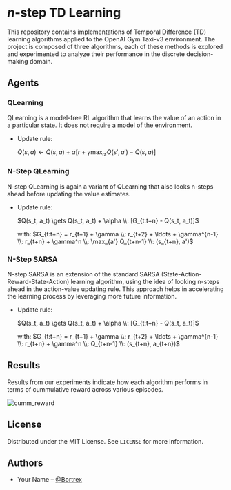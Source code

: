 # $n$-step TD Learning

This repository contains implementations of Temporal Difference (TD) learning algorithms applied to the OpenAI Gym Taxi-v3 environment. The project is composed of three algorithms, each of these methods is explored and experimented to analyze their performance in the discrete decision-making domain.



## Agents

### QLearning

QLearning is a model-free RL algorithm that learns the value of an action in a particular state. It does not require a model of the environment.

- Update rule:
  
    $Q(s, a) \leftarrow Q(s, a) + \alpha \left[r + \gamma \max_{a'} Q(s', a') - Q(s, a)\right]$

### N-Step QLearning
N-step QLearning is again a variant of QLearning that also looks n-steps ahead before updating the value estimates.

- Update rule:

    $Q(s_t, a_t) \gets Q(s_t, a_t) + \alpha \\: [G_{t:t+n} - Q(s_t, a_t)]$
  
  with: $G_{t:t+n} = r_{t+1} + \gamma \\: r_{t+2} + \ldots + \gamma^{n-1} \\: r_{t+n} + \gamma^n \\: \max_{a'} Q_{t+n-1} \\: (s_{t+n}, a')$

### N-Step SARSA
N-step SARSA is an extension of the standard SARSA (State-Action-Reward-State-Action) learning algorithm, using the idea of looking n-steps ahead in the action-value updating rule. This approach helps in accelerating the learning process by leveraging more future information.

- Update rule:

    $Q(s_t, a_t) \gets Q(s_t, a_t) + \alpha \\: [G_{t:t+n} - Q(s_t, a_t)]$
  
  with: $G_{t:t+n} = r_{t+1} + \gamma \\: r_{t+2} + \ldots + \gamma^{n-1} \\: r_{t+n} + \gamma^n \\: Q_{t+n-1} \\: (s_{t+n}, a_{t+n})$




## Results
Results from our experiments indicate how each algorithm performs in terms of cummulative reward across various episodes.

![cumm_reward](https://github.com/Bortrex/TD_learning/assets/24497590/286a1b95-8b2d-4f9b-b4fd-41faeba4b759)

## License

Distributed under the MIT License. See `LICENSE` for more information.

## Authors

- Your Name – [@Bortrex](https://github.com/Bortrex)



